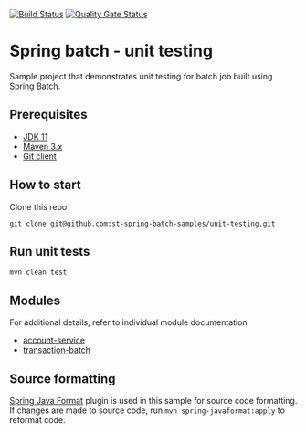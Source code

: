 [![Build Status](https://travis-ci.com/st-spring-batch-samples/unit-testing.svg?branch=master)](https://travis-ci.com/st-spring-batch-samples/unit-testing)
[![Quality Gate Status](https://sonarcloud.io/api/project_badges/measure?project=st-spring-batch-samples_unit-testing&metric=alert_status)](https://sonarcloud.io/dashboard?id=st-spring-batch-samples_unit-testing)
# Spring batch - unit testing
Sample project that demonstrates unit testing for batch job built using Spring Batch.

## Prerequisites
-  [JDK 11](https://adoptopenjdk.net/releases.html?variant=openjdk11&jvmVariant=hotspot)
-  [Maven 3.x](https://maven.apache.org/download.cgi)
-  [Git client](https://git-scm.com/download)

## How to start
Clone this repo
```
git clone git@github.com:st-spring-batch-samples/unit-testing.git
```

## Run unit tests
    mvn clean test

## Modules
For additional details, refer to individual module documentation
- [account-service](./account-service/README.md)
- [transaction-batch](./transaction-batch/README.md)

## Source formatting
[Spring Java Format](https://github.com/spring-io/spring-javaformat) plugin is used in this sample for source code formatting. If changes are made to source code, run `mvn spring-javaformat:apply` to reformat code.